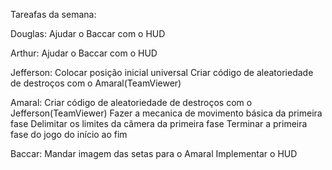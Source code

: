 Tareafas da semana:

Douglas:
  Ajudar o Baccar com o HUD

Arthur:
  Ajudar o Baccar com o HUD

Jefferson:
  Colocar posição inicial universal
  Criar código de aleatoriedade de destroços com o Amaral(TeamViewer)

Amaral:
  Criar código de aleatoriedade de destroços com o Jefferson(TeamViewer)
  Fazer a mecanica de movimento básica da primeira fase
  Delimitar os limites da câmera da primeira fase
  Terminar a primeira fase do jogo do início ao fim

Baccar:
  Mandar imagem das setas para o Amaral
  Implementar o HUD
  
